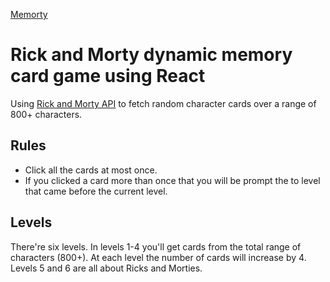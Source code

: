 [Memorty](https://memorty.netlify.app/)

# Rick and Morty dynamic memory card game using React

Using [Rick and Morty API](https://rickandmortyapi.com/) to fetch random character cards over a range of 800+ characters.

## Rules

- Click all the cards at most once.
- If you clicked a card more than once that you will be prompt the to level that came before the current level.

## Levels

There're six levels.
In levels 1-4 you'll get cards from the total range of characters (800+). At each level the number of cards will increase by 4.
Levels 5 and 6 are all about Ricks and Morties.
